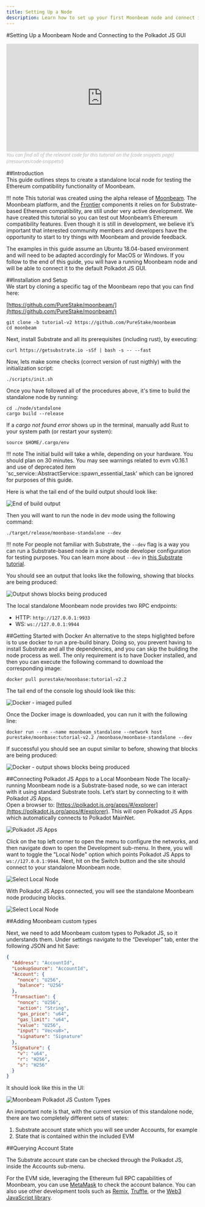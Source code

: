 ```yaml
---
title: Setting Up a Node
description: Learn how to set up your first Moonbeam node and connect it to the Polkadot JS GUI.
---
```


#Setting Up a Moonbeam Node and Connecting to the Polkadot JS GUI  
<style>.embed-container { position: relative; padding-bottom: 56.25%; height: 0; overflow: hidden; max-width: 100%; } .embed-container iframe, .embed-container object, .embed-container embed { position: absolute; top: 0; left: 0; width: 100%; height: 100%; }</style><div class='embed-container'><iframe src='https://www.youtube.com/embed//p_0OAHSlHNM' frameborder='0' allowfullscreen></iframe></div>
<style>.caption { font-family: Open Sans, sans-serif; font-size: 0.9em; color: rgba(170, 170, 170, 1); font-style: italic; letter-spacing: 0px; position: relative;}</style><div class='caption'>You can find all of the relevant code for this tutorial on the [code snippets page](/resources/code-snippets/)</div>

##Introduction  
This guide outlines steps to create a standalone local node for testing the Ethereum compatibility functionality of Moonbeam.

!!! note
    This tutorial was created using the alpha release of [Moonbeam](https://github.com/PureStake/moonbeam/). The Moonbeam platform, and the [Frontier](https://github.com/paritytech/frontier) components it relies on for Substrate-based Ethereum compatibility, are still under very active development. We have created this tutorial so you can test out Moonbeam’s Ethereum compatibility features. Even though it is still in development, we believe it’s important that interested community members and developers have the opportunity to start to try things with Moonbeam and provide feedback.

The examples in this guide assume an Ubuntu 18.04-based environment and will need to be adapted accordingly for MacOS or Windows. If you follow to the end of this guide, you will have a running Moonbeam node and will be able to connect it to the default Polkadot JS GUI.

##Installation and Setup  
We start by cloning a specific tag of the Moonbeam repo that you can find here:

[https://github.com/PureStake/moonbeam/](https://github.com/PureStake/moonbeam/)

```
git clone -b tutorial-v2 https://github.com/PureStake/moonbeam
cd moonbeam
```

Next, install Substrate and all its prerequisites (including rust), by executing:

```
curl https://getsubstrate.io -sSf | bash -s -- --fast
```

Now, lets make some checks (correct version of rust nigthly) with the initialization script:

```
./scripts/init.sh
```

Once you have followed all of the procedures above, it's time to build the standalone node by running:

```
cd ./node/standalone
cargo build --release
```

If a _cargo not found error_ shows up in the terminal, manually add Rust to your system path (or restart your system):

```
source $HOME/.cargo/env
```

!!! note
    The initial build will take a while, depending on your hardware. You should plan on 30 minutes. You may see warnings related to evm v0.16.1 and use of deprecated item 'sc_service::AbstractService::spawn_essential_task' which can be ignored for purposes of this guide.

Here is what the tail end of the build output should look like:

![End of build output](/images/setting-up-a-node/setting-up-node-2b.png)

Then you will want to run the node in dev mode using the following command:

```
./target/release/moonbase-standalone --dev
```

!!! note
    For people not familiar with Substrate, the `--dev` flag is a way you can run a Substrate-based node in a single node developer configuration for testing purposes. You can learn more about `--dev` in [this Substrate tutorial](https://substrate.dev/docs/en/tutorials/create-your-first-substrate-chain/interact).

You should see an output that looks like the following, showing that blocks are being produced:

![Output shows blocks being produced](/images/setting-up-a-node/setting-up-node-3b.png)

The local standalone Moonbeam node provides two RPC endpoints:
-  HTTP: `http://127.0.0.1:9933`
-  WS: `ws://127.0.0.1:9944` 

##Getting Started with Docker
An alternative to the steps higlighted before is to use docker to run a pre-build binary. Doing so, you prevent having to install Substrate and all the dependencies, and you can skip the building the node process as well. The only requirement is to have Docker installed, and then you can execute the following command to download the corresponding image:

```
docker pull purestake/moonbase:tutorial-v2.2
```
The tail end of the console log should look like this:

![Docker - imaged pulled](/images/setting-up-a-node/setting-up-node-9a.png)

Once the Docker image is downloaded, you can run it with the following line:

```
docker run --rm --name moonbeam_standalone --network host purestake/moonbase:tutorial-v2.2 /moonbase/moonbase-standalone --dev
```

If successful you should see an ouput similar to before, showing that blocks are being produced:

![Docker - output shows blocks being produced](/images/setting-up-a-node/setting-up-node-8a.png)

##Connecting Polkadot JS Apps to a Local Moonbeam Node
The locally-running Moonbeam node is a Substrate-based node, so we can interact with it using standard Substrate tools. Let’s start by connecting to it with Polkadot JS Apps.  
Open a browser to: [https://polkadot.js.org/apps/#/explorer](https://polkadot.js.org/apps/#/explorer). This will open Polkadot JS Apps which automatically connects to Polkadot MainNet. 

![Polkadot JS Apps](/images/setting-up-a-node/setting-up-node-4b.png)

Click on the top left corner to open the menu to configure the networks, and then navigate down to open the Development sub-menu. In there,  you will want to toggle the "Local Node" option which points Polkadot JS Apps to `ws://127.0.0.1:9944`. Next, hit on the Switch button and the site should connect to your standalone Moonbeam node.

![Select Local Node](/images/setting-up-a-node/setting-up-node-5b.png)

With Polkadot JS Apps connected, you will see the standalone Moonbeam node producing blocks.

![Select Local Node](/images/setting-up-a-node/setting-up-node-6b.png)

##Adding Moonbeam custom types

Next, we need to add Moonbeam custom types to Polkadot JS, so it understands them. Under settings navigate to the “Developer” tab, enter the following JSON and hit Save:

``` json
{
  "Address": "AccountId",
  "LookupSource": "AccountId",
  "Account": {
    "nonce": "U256",
    "balance": "U256"
  },
  "Transaction": {
    "nonce": "U256",
    "action": "String",
    "gas_price": "u64",
    "gas_limit": "u64",
    "value": "U256",
    "input": "Vec<u8>",
    "signature": "Signature"
  },
  "Signature": {
    "v": "u64",
    "r": "H256",
    "s": "H256"
  }
}
```

It should look like this in the UI:

![Moonbeam Polkadot JS Custom Types](/images/setting-up-a-node/setting-up-node-7a.png)

An important note is that, with the current version of this standalone node, there are two completely different sets of states:

1. Substrate account state which you will see under Accounts, for example
2. State that is contained within the included EVM

##Querying Account State

The Substrate account state can be checked through the Polkadot JS, inside the Accounts sub-menu. 

For the EVM side, leveraging the Ethereum full RPC capabilities of Moonbeam, you can use [MetaMask](/getting-started/using-metamask/) to check the account balance. You can also use other development tools such as [Remix](/getting-started/using-remix/), [Truffle](/getting-started/using-truffle/), or the [Web3 JavaScript library](/getting-started/web3-transaction/).


